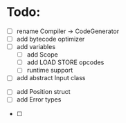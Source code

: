 # Todo:
- [ ] rename Compiler -> CodeGenerator
- [ ] add bytecode optimizer
- [ ] add variables
    - [ ] add Scope
    - [ ] add LOAD STORE opcodes
    - [ ] runtime support
- [ ] add abstract Input class
<!-- 
    abstract Input class for lexer
    concrete StringInput, FileInput, CliInput 
-->
- [ ] add Position struct
- [ ] add Error types
<!--
    my Error type, to throw position of error with error
-->
- [ ] 
